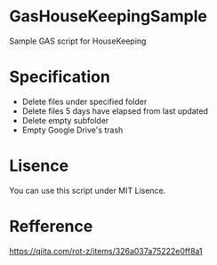 # GasHouseKeepingSample
Sample GAS script for HouseKeeping

# Specification

- Delete files under specified folder
- Delete files 5 days have elapsed from last updated
- Delete empty subfolder
- Empty Google Drive's trash

# Lisence

You can use this script under MIT Lisence.

# Refference

https://qiita.com/rot-z/items/326a037a75222e0ff8a1